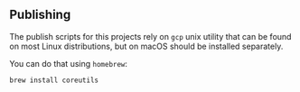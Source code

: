 ## Publishing

The publish scripts for this projects rely on `gcp` unix utility that can be found on most Linux distributions, but on macOS should be installed separately.

You can do that using `homebrew`:

`brew install coreutils`
